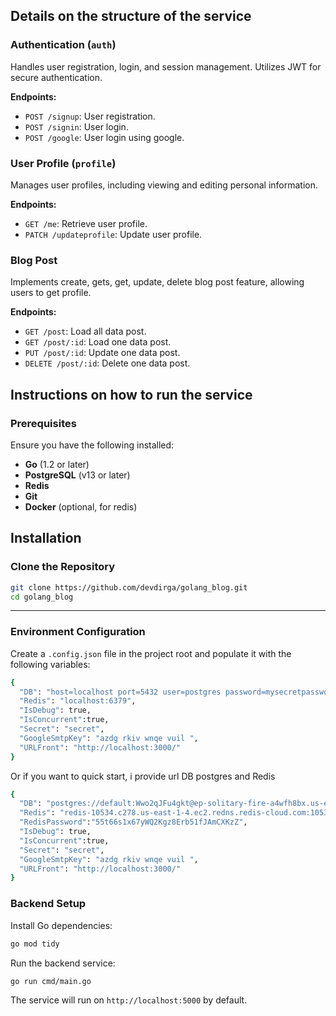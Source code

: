 ## Details on the structure of the service

### Authentication (`auth`)
Handles user registration, login, and session management. Utilizes JWT for secure authentication.

**Endpoints:**
- `POST /signup`: User registration.
- `POST /signin`: User login.
- `POST /google`: User login using google.

### User Profile (`profile`)
Manages user profiles, including viewing and editing personal information.

**Endpoints:**
- `GET /me`: Retrieve user profile.
- `PATCH /updateprofile`: Update user profile.

### Blog Post
Implements create, gets, get, update, delete blog post feature, allowing users to get profile.

**Endpoints:**
- `GET /post`: Load all data post.
- `GET /post/:id`: Load one data post.
- `PUT /post/:id`: Update one data post.
- `DELETE /post/:id`: Delete one data post.


## Instructions on how to run the service

### Prerequisites
Ensure you have the following installed:
- **Go** (1.2 or later)
- **PostgreSQL** (v13 or later)
- **Redis**
- **Git**
- **Docker** (optional, for redis)

## Installation

### Clone the Repository
```bash
git clone https://github.com/devdirga/golang_blog.git
cd golang_blog
```
---

### Environment Configuration
Create a `.config.json` file in the project root and populate it with the following variables:
```bash
{
  "DB": "host=localhost port=5432 user=postgres password=mysecretpassword dbname=tinder sslmode=disable",
  "Redis": "localhost:6379",
  "IsDebug": true,
  "IsConcurrent":true,
  "Secret": "secret",
  "GoogleSmtpKey": "azdg rkiv wnqe vuil ",
  "URLFront": "http://localhost:3000/"
}
```
Or if you want to quick start, i provide url DB postgres and Redis 
```bash
{
  "DB": "postgres://default:Wwo2qJFu4gkt@ep-solitary-fire-a4wfh8bx.us-east-1.aws.neon.tech:5432/verceldb?sslmode=require",
  "Redis": "redis-10534.c278.us-east-1-4.ec2.redns.redis-cloud.com:10534",
  "RedisPassword":"55t66s1x67yWQ2Kgz8Erb51fJAmCXKzZ",
  "IsDebug": true,
  "IsConcurrent":true,
  "Secret": "secret",
  "GoogleSmtpKey": "azdg rkiv wnqe vuil ",
  "URLFront": "http://localhost:3000/"
}
```

### Backend Setup
Install Go dependencies:
```bash
go mod tidy
```

Run the backend service:
```bash
go run cmd/main.go
```
The service will run on `http://localhost:5000` by default.


